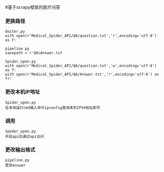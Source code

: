 #基于scrapy框架的医疗问答  

### 更换路径  

    docter.py   
    with open(r'Medical_Spider_API/QA/question.txt','r',encoding='utf-8') as f:

    pipeline.py  
    savepath = r'QA\Answer.txt
    
    Spider_open.py  
    with open(r'Medical_Spider_API/QA/question.txt','w',encoding='utf-8') as f:
    with open(r'Medical_Spider_API/QA/Answer.txt','r',encoding='utf-8') as fr:
    
    
### 更改本机IP地址

    Spider_open.py
    在本地运行cmd输入命令ipconfig查询本机IPV4地址即可

### 调用

    Spoder_open.py  
    开启api后通过api访问

### 更改输出格式

    pipeline.py  
    更改answer


